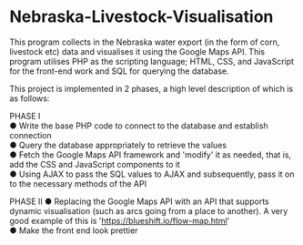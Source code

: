 # Nebraska-Livestock-Visualisation

This program collects in the Nebraska water export (in the form of corn, livestock etc) data and visualises it using the Google Maps API.
This program utilises PHP as the scripting language; HTML, CSS, and JavaScript for the front-end work and SQL for querying the database.

This project is implemented in 2 phases, a high level description of which is as follows:

PHASE I<br>
● Write the base PHP code to connect to the database and establish connection <br>
● Query the database appropriately to retrieve the values <br>
● Fetch the Google Maps API framework and 'modify' it as needed, that is, add the CSS and JavaScript components to it <br>
● Using AJAX to pass the SQL values to AJAX and subsequently, pass it on to the necessary methods of the API <br>

PHASE II
● Replacing the Google Maps API with an API that supports dynamic visualisation (such as arcs going from a place to another). A very good example of this is 'https://blueshift.io/flow-map.html' <br>
● Make the front end look prettier <br>
